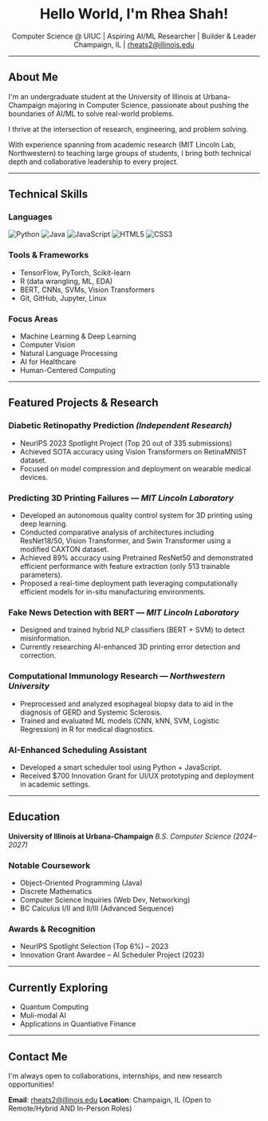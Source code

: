 <!-- README.md for Rhea Shah -->

<h1 align="center">Hello World, I'm Rhea Shah!</h1>

<p align="center">
  Computer Science @ UIUC | Aspiring AI/ML Researcher | Builder & Leader<br>
  Champaign, IL | <a href="mailto:rheats2@illinois.edu">rheats2@illinois.edu</a>
</p>

---

## About Me

I'm an undergraduate student at the University of Illinois at Urbana-Champaign majoring in Computer Science, passionate about pushing the boundaries of AI/ML to solve real-world problems. 

I thrive at the intersection of research, engineering, and problem solving. 

With experience spanning from academic research (MIT Lincoln Lab, Northwestern) to teaching large groups of students, I bring both technical depth and collaborative leadership to every project.

---

## Technical Skills

### Languages

![Python](https://img.shields.io/badge/Python-3776AB?style=flat\&logo=python\&logoColor=white)
![Java](https://img.shields.io/badge/Java-007396?style=flat\&logo=java\&logoColor=white)
![JavaScript](https://img.shields.io/badge/JavaScript-F7DF1E?style=flat\&logo=javascript\&logoColor=black)
![HTML5](https://img.shields.io/badge/HTML5-E34F26?style=flat\&logo=html5\&logoColor=white)
![CSS3](https://img.shields.io/badge/CSS3-1572B6?style=flat\&logo=css3\&logoColor=white)

### Tools & Frameworks

* TensorFlow, PyTorch, Scikit-learn
* R (data wrangling, ML, EDA)
* BERT, CNNs, SVMs, Vision Transformers
* Git, GitHub, Jupyter, Linux

### Focus Areas

* Machine Learning & Deep Learning
* Computer Vision
* Natural Language Processing
* AI for Healthcare
* Human-Centered Computing

---

## Featured Projects & Research

### Diabetic Retinopathy Prediction *(Independent Research)*

* NeurIPS 2023 Spotlight Project (Top 20 out of 335 submissions)
* Achieved SOTA accuracy using Vision Transformers on RetinaMNIST dataset.
* Focused on model compression and deployment on wearable medical devices.

### Predicting 3D Printing Failures — *MIT Lincoln Laboratory*

* Developed an autonomous quality control system for 3D printing using deep learning.
* Conducted comparative analysis of architectures including ResNet18/50, Vision Transformer, and Swin Transformer using a modified CAXTON dataset.
* Achieved 89% accuracy using Pretrained ResNet50 and demonstrated efficient performance with feature extraction (only 513 trainable parameters).
* Proposed a real-time deployment path leveraging computationally efficient models for in-situ manufacturing environments.

### Fake News Detection with BERT — *MIT Lincoln Laboratory*

* Designed and trained hybrid NLP classifiers (BERT + SVM) to detect misinformation.
* Currently researching AI-enhanced 3D printing error detection and correction.

### Computational Immunology Research — *Northwestern University*

* Preprocessed and analyzed esophageal biopsy data to aid in the diagnosis of GERD and Systemic Sclerosis.
* Trained and evaluated ML models (CNN, kNN, SVM, Logistic Regression) in R for medical diagnostics.

### AI-Enhanced Scheduling Assistant

* Developed a smart scheduler tool using Python + JavaScript.
* Received \$700 Innovation Grant for UI/UX prototyping and deployment in academic settings.

---
## Education

**University of Illinois at Urbana-Champaign**
*B.S. Computer Science (2024–2027)*

### Notable Coursework

* Object-Oriented Programming (Java)
* Discrete Mathematics
* Computer Science Inquiries (Web Dev, Networking)
* BC Calculus I/II and II/III (Advanced Sequence)

### Awards & Recognition

* NeurIPS Spotlight Selection (Top 6%) – 2023
* Innovation Grant Awardee – AI Scheduler Project (2023)

---
## Currently Exploring 
* Quantum Computing
* Muli-modal AI
* Applications in Quantiative Finance
---
## Contact Me

I'm always open to collaborations, internships, and new research opportunities!

**Email**: [rheats2@illinois.edu](mailto:rheats2@illinois.edu)
**Location**: Champaign, IL (Open to Remote/Hybrid AND In-Person Roles)
